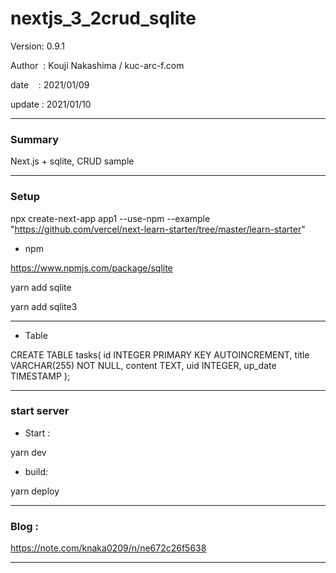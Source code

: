 ﻿# nextjs_3_2crud_sqlite

 Version: 0.9.1

 Author  : Kouji Nakashima / kuc-arc-f.com

 date    : 2021/01/09

 update  : 2021/01/10

***
### Summary

Next.js + sqlite, CRUD sample

***
### Setup

npx create-next-app app1 --use-npm --example "https://github.com/vercel/next-learn-starter/tree/master/learn-starter"

* npm

https://www.npmjs.com/package/sqlite

yarn add sqlite

yarn add sqlite3

***
* Table

CREATE TABLE tasks(
  id INTEGER PRIMARY KEY AUTOINCREMENT,
  title VARCHAR(255) NOT NULL,
  content TEXT,
  uid INTEGER,
  up_date TIMESTAMP
);

***
### start server
* Start :

yarn dev

* build:

yarn deploy


***
### Blog :

https://note.com/knaka0209/n/ne672c26f5638

***

